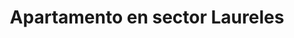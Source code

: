 ---
title: Apartamento en sector Laureles
description: Se renta acogedor apartamento amoblado en sector Laureles con un área de 70 m2, estrato 5, cerca al éxito. 2 habitación con camas dobles, con baño en habitación principal y baño social, cocina totalmente amoblada, WIFI, televisión Smart TV. Con balcon.
address: Carrera 83, calle 33E
area: 70
stratum: 5
bedrooms: 4
beds: 2
bathrooms: 2
kitchen: 1
kitchenFurnished: true
wifi: true
tv: true
tvType: Smart TV
propertyImages:
- image: ../static/static/uploads/luxury-bedroom.jpg
  altText: Habitación con 1 cama
- image: ../static/static/uploads/property-01-exterior.jpg
  altText: Habitación con 2 camas
featured: true
featuredImage: ../static/static/uploads/property-01-exterior.jpg
featuredImageAltText: Habitación con 1 cama
slug: apto-sector-laureles-carrera-83-calle-33e
---